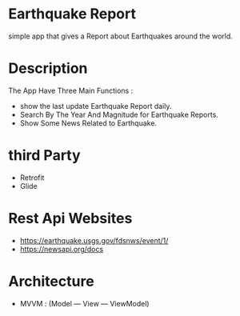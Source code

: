 # Earthquake Report
simple app that gives a Report about Earthquakes around the world.

# Description 
The App Have Three Main Functions :
- show the last update Earthquake Report daily.
- Search By The Year And Magnitude for Earthquake Reports.
- Show Some News Related to Earthquake.

# third Party 
- Retrofit
- Glide

# Rest Api Websites
- https://earthquake.usgs.gov/fdsnws/event/1/
- https://newsapi.org/docs

# Architecture
- MVVM : (Model — View — ViewModel)






